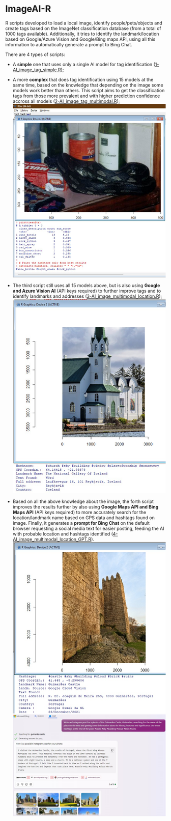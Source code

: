 # ImageAI-R
R scripts developed to load a local image, identify people/pets/objects and create tags based on the ImageNet classification database (from a total of 1000 tags available). Additionally, it tries to identify the landmark/location based on Google/Azure Vision and Google/Bing maps API, using all this information to automatically generate a prompt to Bing Chat.

There are 4 types of scripts:
- A **simple** one that uses only a single AI model for tag identification ([1-AI_image_tag_simple.R](1-AI_image_tag_simple.R));
  
- A more **complex** that does tag identification using 15 models at the same time, based on the knowledge that depending on the image some models work better than others. This script aims to get the classification tags from those more prevalent and with higher prediction confidence accross all models ([2-AI_image_tag_multimodal.R](2-AI_image_tag_multimodal.R));
![Example of complex script](./img/Example.jpg)

- The third script still uses all 15 models above, but is also using **Google and Azure Vision AI** (API keys required) to further improve tags and to identify landmarks and addresses ([3-AI_image_multimodal_location.R](3-AI_image_multimodal_location.R));
![Example of complex script with Vision APIs for Location](./img/Location_Example.jpg)

- Based on all the above knowledge about the image, the forth script improves the results further by also using **Google Maps API and Bing Maps API** (API keys required) to more accurately search for the location/landmark name based on GPS data and hashtags found on image. Finally, it generates a **prompt for Bing Chat** on the default browser requesting a social media text for easier posting, feeding the AI with probable location and hashtags identified ([4-AI_image_multimodal_location_GPT.R](4-AI_image_multimodal_location_GPT.R)).
![Example of complex script with Vision and Maps APIs for Location](./img/Location_GPT_Example.jpg)
![Example of GPT Prompt](./img/GPT_Example.jpg)
